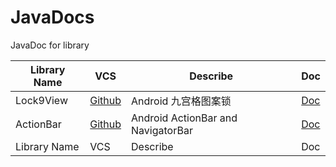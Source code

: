 # JavaDocs
JavaDoc for library

|Library Name|VCS|Describe|Doc|
|------------|---|--------|---|
|Lock9View|[Github](https://github.com/Sogrey/Lock9View)|Android 九宫格图案锁|[Doc](https://sogrey.github.io/JavaDocs/Lock9View/index.html)|
|ActionBar|[Github](https://github.com/Sogrey/ActionBar)|Android ActionBar and NavigatorBar|[Doc](https://sogrey.github.io/JavaDocs/ActionBar/index.html)|
|Library Name|VCS|Describe|Doc|

